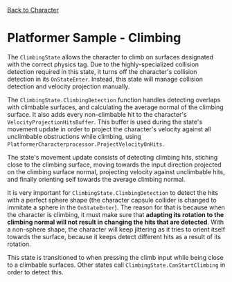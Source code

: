 

[Back to Character](../character.md)

# Platformer Sample - Climbing

The `ClimbingState` allows the character to climb on surfaces designated with the correct physics tag. Due to the highly-specialized collision detection required in this state, it turns off the character's collision detection in its `OnStateEnter`. Instead, this state will manage collision detection and velocity projection manually.

The `ClimbingState.ClimbingDetection` function handles detecting overlaps with climbable surfaces, and calculating the average normal of the climbing surface. It also adds every non-climbable hit to the character's `VelocityProjectionHitsBuffer`. This buffer is used during the state's movement update in order to project the character's velocity against all unclimbable obstructions while climbing, using `PlatformerCharacterprocessor.ProjectVelocityOnHits`.

The state's movement update consists of detecting climbing hits, stiching close to the climbing surface, moving towards the input direction projected on the climbing surface normal, projecting velocity against unclimbable hits, and finally orienting self towards the average climbing normal.

It is very important for `ClimbingState.ClimbingDetection` to detect the hits with a perfect sphere shape (the character capsule collider is changed to immitate a sphere in the `OnStateEnter`). The reason for that is because when the character is climbing, it must make sure that **adapting its rotation to the climbing normal will not result in changing the hits that are detected**. With a non-sphere shape, the character will keep jittering as it tries to orient itself towards the surface, because it keeps detect different hits as a result of its rotation.

This state is transitioned to when pressing the climb input while being close to a climbable surfaces. Other states call `ClimbingState.CanStartClimbing` in order to detect this.